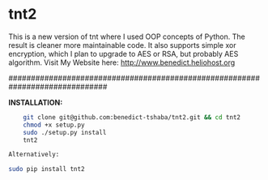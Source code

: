 # tnt2
This is a new version of tnt where I used OOP concepts of Python. The result is cleaner more maintainable code. 
It also supports simple xor encryption, which I plan to upgrade to AES or RSA, but probably AES algorithm.
Visit My Website here: <link>http://www.benedict.heliohost.org</link>

##############################################################################

**INSTALLATION:**
```bash
    git clone git@github.com:benedict-tshaba/tnt2.git && cd tnt2
    chmod +x setup.py
    sudo ./setup.py install
    tnt2

Alternatively:

sudo pip install tnt2
```

